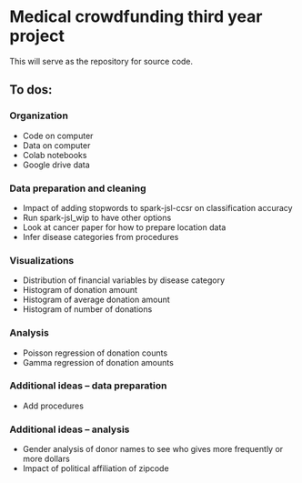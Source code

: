 # Medical crowdfunding third year project

This will serve as the repository for source code.

## To dos:

### Organization
-	Code on computer
-	Data on computer
-	Colab notebooks
-	Google drive data

### Data preparation and cleaning
-	Impact of adding stopwords to spark-jsl-ccsr on classification accuracy
-	Run spark-jsl_wip to have other options
-	Look at cancer paper for how to prepare location data
-	Infer disease categories from procedures

### Visualizations
-	Distribution of financial variables by disease category
-	Histogram of donation amount
-	Histogram of average donation amount
-	Histogram of number of donations

### Analysis
-	Poisson regression of donation counts
-	Gamma regression of donation amounts

### Additional ideas – data preparation
-	Add procedures

### Additional ideas – analysis
-	Gender analysis of donor names to see who gives more frequently or more dollars
-	Impact of political affiliation of zipcode

